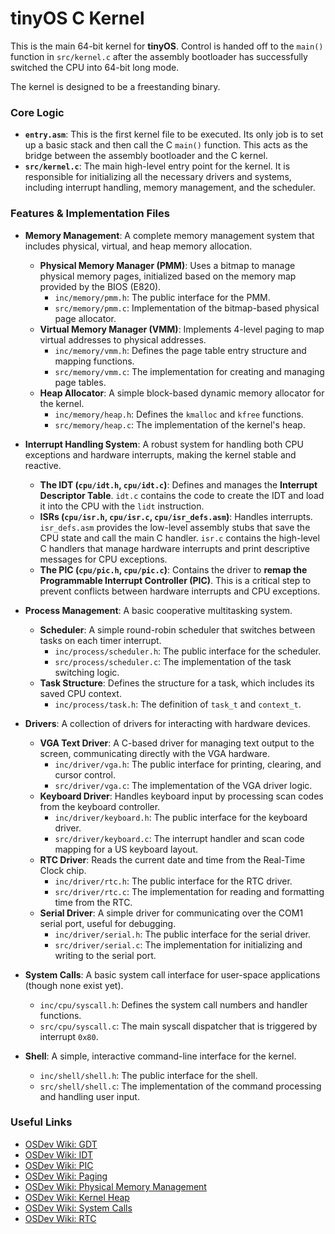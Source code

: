 # tinyOS C Kernel

This is the main 64-bit kernel for **tinyOS**. Control is handed off to the `main()` function in `src/kernel.c` after the assembly bootloader has successfully switched the CPU into 64-bit long mode.

The kernel is designed to be a freestanding binary.

### Core Logic

* **`entry.asm`**: This is the first kernel file to be executed. Its only job is to set up a basic stack and then call the C `main()` function. This acts as the bridge between the assembly bootloader and the C kernel.
* **`src/kernel.c`**: The main high-level entry point for the kernel. It is responsible for initializing all the necessary drivers and systems, including interrupt handling, memory management, and the scheduler.

### Features & Implementation Files

* **Memory Management**: A complete memory management system that includes physical, virtual, and heap memory allocation.
    * **Physical Memory Manager (PMM)**: Uses a bitmap to manage physical memory pages, initialized based on the memory map provided by the BIOS (E820).
        * `inc/memory/pmm.h`: The public interface for the PMM.
        * `src/memory/pmm.c`: Implementation of the bitmap-based physical page allocator.
    * **Virtual Memory Manager (VMM)**: Implements 4-level paging to map virtual addresses to physical addresses.
        * `inc/memory/vmm.h`: Defines the page table entry structure and mapping functions.
        * `src/memory/vmm.c`: The implementation for creating and managing page tables.
    * **Heap Allocator**: A simple block-based dynamic memory allocator for the kernel.
        * `inc/memory/heap.h`: Defines the `kmalloc` and `kfree` functions.
        * `src/memory/heap.c`: The implementation of the kernel's heap.

* **Interrupt Handling System**: A robust system for handling both CPU exceptions and hardware interrupts, making the kernel stable and reactive.
    * **The IDT (`cpu/idt.h`, `cpu/idt.c`)**: Defines and manages the **Interrupt Descriptor Table**. `idt.c` contains the code to create the IDT and load it into the CPU with the `lidt` instruction.
    * **ISRs (`cpu/isr.h`, `cpu/isr.c`, `cpu/isr_defs.asm`)**: Handles interrupts. `isr_defs.asm` provides the low-level assembly stubs that save the CPU state and call the main C handler. `isr.c` contains the high-level C handlers that manage hardware interrupts and print descriptive messages for CPU exceptions.
    * **The PIC (`cpu/pic.h`, `cpu/pic.c`)**: Contains the driver to **remap the Programmable Interrupt Controller (PIC)**. This is a critical step to prevent conflicts between hardware interrupts and CPU exceptions.

* **Process Management**: A basic cooperative multitasking system.
    * **Scheduler**: A simple round-robin scheduler that switches between tasks on each timer interrupt.
        * `inc/process/scheduler.h`: The public interface for the scheduler.
        * `src/process/scheduler.c`: The implementation of the task switching logic.
    * **Task Structure**: Defines the structure for a task, which includes its saved CPU context.
        * `inc/process/task.h`: The definition of `task_t` and `context_t`.

* **Drivers**: A collection of drivers for interacting with hardware devices.
    * **VGA Text Driver**: A C-based driver for managing text output to the screen, communicating directly with the VGA hardware.
        * `inc/driver/vga.h`: The public interface for printing, clearing, and cursor control.
        * `src/driver/vga.c`: The implementation of the VGA driver logic.
    * **Keyboard Driver**: Handles keyboard input by processing scan codes from the keyboard controller.
        * `inc/driver/keyboard.h`: The public interface for the keyboard driver.
        * `src/driver/keyboard.c`: The interrupt handler and scan code mapping for a US keyboard layout.
    * **RTC Driver**: Reads the current date and time from the Real-Time Clock chip.
        * `inc/driver/rtc.h`: The public interface for the RTC driver.
        * `src/driver/rtc.c`: The implementation for reading and formatting time from the RTC.
    * **Serial Driver**: A simple driver for communicating over the COM1 serial port, useful for debugging.
        * `inc/driver/serial.h`: The public interface for the serial driver.
        * `src/driver/serial.c`: The implementation for initializing and writing to the serial port.

* **System Calls**: A basic system call interface for user-space applications (though none exist yet).
    * `inc/cpu/syscall.h`: Defines the system call numbers and handler functions.
    * `src/cpu/syscall.c`: The main syscall dispatcher that is triggered by interrupt `0x80`.

* **Shell**: A simple, interactive command-line interface for the kernel.
    * `inc/shell/shell.h`: The public interface for the shell.
    * `src/shell/shell.c`: The implementation of the command processing and handling user input.

### Useful Links
* [OSDev Wiki: GDT](https://wiki.osdev.org/GDT)
* [OSDev Wiki: IDT](https://wiki.osdev.org/IDT)
* [OSDev Wiki: PIC](https://wiki.osdev.org/PIC)
* [OSDev Wiki: Paging](https://wiki.osdev.org/Paging)
* [OSDev Wiki: Physical Memory Management](https://wiki.osdev.org/PMM)
* [OSDev Wiki: Kernel Heap](https://wiki.osdev.org/Kernel_Heap)
* [OSDev Wiki: System Calls](https://wiki.osdev.org/System_Calls)
* [OSDev Wiki: RTC](https://wiki.osdev.org/RTC)